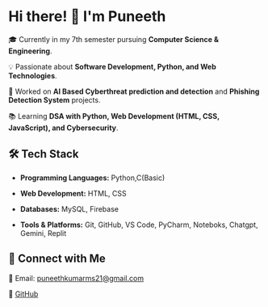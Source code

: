 # Hi there! 👋 I'm Puneeth  

🎓 Currently in my 7th semester pursuing **Computer Science & Engineering**.  

💡 Passionate about **Software Development, Python, and Web Technologies**.  

🚀 Worked on **AI Based Cyberthreat prediction and detection** and **Phishing Detection System** projects.  

📚 Learning **DSA with Python, Web Development (HTML, CSS, JavaScript), and Cybersecurity**.  


## 🛠️ Tech Stack  
- **Programming Languages:** Python,C(Basic)  
- **Web Development:** HTML, CSS  

- **Databases:** MySQL, Firebase  

- **Tools & Platforms:** Git, GitHub, VS Code, PyCharm, Noteboks, Chatgpt, Gemini, Replit  


## 📌 Connect with Me  
📧 Email: [puneethkumarms21@gmail.com](mailto:puneethkumarms21@gmail.com)  

🔗 [GitHub](https://github.com/PuneethKumarMS)
